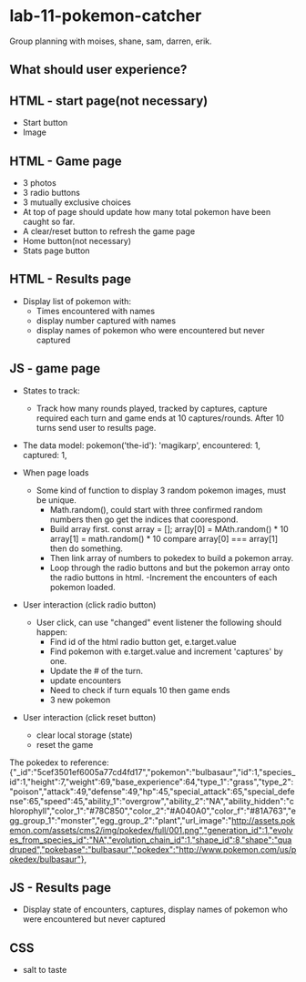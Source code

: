# lab-11-pokemon-catcher

Group planning with moises, shane, sam, darren, erik.

## What should user experience?

## HTML - start page(not necessary)
- Start button
- Image

## HTML - Game page
- 3 photos
- 3 radio buttons
- 3 mutually exclusive choices
- At top of page should update how many total pokemon have been caught so far.
- A clear/reset button to refresh the game page
- Home button(not necessary)
- Stats page button


## HTML - Results page
- Display list of pokemon with:
  - Times encountered with names
  - display number captured with names
  - display names of pokemon who were encountered but never captured

## JS - game page
- States to track:
  - Track how many rounds played, tracked by captures, capture required each turn and game ends at 10 captures/rounds. After 10 turns send user to results page.
  
- The data model: 
        pokemon('the-id'): 'magikarp',
        encountered: 1,
        captured: 1,

- When page loads
  - Some kind of function to display 3 random pokemon images, must be unique.
    - Math.random(), could start with three confirmed random numbers then go get the indices that coorespond.
    - Build array first. const array = [];
      array[0] = MAth.random() * 10
      array[1] = math.random() * 10
      compare array[0] === array[1] then do something.
    - Then link array of numbers to pokedex to build a pokemon array.
    - Loop through the radio buttons and but the pokemon array onto the radio buttons in html.
    -Increment the encounters of each pokemon loaded.

- User interaction (click radio button)
  - User click, can use "changed" event listener the following should happen:
    - Find id of the html radio button get, e.target.value
    - Find pokemon with e.target.value and increment 'captures' by one.
    - Update the # of the turn.
    - update encounters
    - Need to check if turn equals 10 then game ends
    - 3 new pokemon
    
  
- User interaction (click reset button)
  - clear local storage (state)
  - reset the game 
  
        
 The pokedex to reference:       {"_id":"5cef3501ef6005a77cd4fd17","pokemon":"bulbasaur","id":1,"species_id":1,"height":7,"weight":69,"base_experience":64,"type_1":"grass","type_2":"poison","attack":49,"defense":49,"hp":45,"special_attack":65,"special_defense":65,"speed":45,"ability_1":"overgrow","ability_2":"NA","ability_hidden":"chlorophyll","color_1":"#78C850","color_2":"#A040A0","color_f":"#81A763","egg_group_1":"monster","egg_group_2":"plant","url_image":"http://assets.pokemon.com/assets/cms2/img/pokedex/full/001.png","generation_id":1,"evolves_from_species_id":"NA","evolution_chain_id":1,"shape_id":8,"shape":"quadruped","pokebase":"bulbasaur","pokedex":"http://www.pokemon.com/us/pokedex/bulbasaur"},

## JS - Results page
  - Display state of encounters, captures, display names of pokemon who were encountered but never captured

## CSS
 - salt to taste
